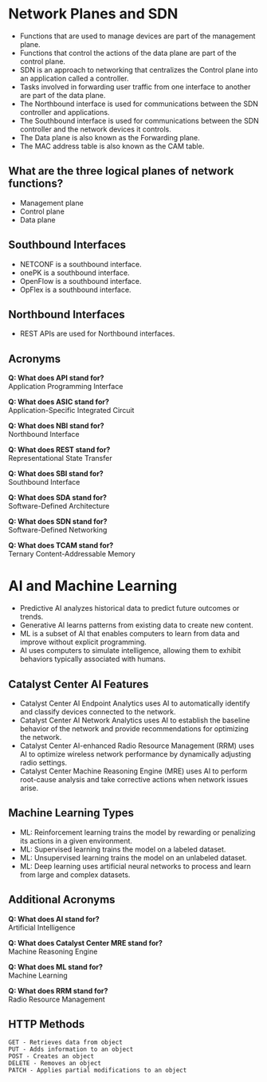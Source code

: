 # Network Planes and SDN

- Functions that are used to manage devices are part of the management plane.
- Functions that control the actions of the data plane are part of the control plane.
- SDN is an approach to networking that centralizes the Control plane into an application called a controller.
- Tasks involved in forwarding user traffic from one interface to another are part of the data plane.
- The Northbound interface is used for communications between the SDN controller and applications.
- The Southbound interface is used for communications between the SDN controller and the network devices it controls.
- The Data plane is also known as the Forwarding plane.
- The MAC address table is also known as the CAM table.

## What are the three logical planes of network functions?

- Management plane
- Control plane
- Data plane

## Southbound Interfaces

- NETCONF is a southbound interface.
- onePK is a southbound interface.
- OpenFlow is a southbound interface.
- OpFlex is a southbound interface.

## Northbound Interfaces

- REST APIs are used for Northbound interfaces.

## Acronyms

**Q: What does API stand for?**  
Application Programming Interface

**Q: What does ASIC stand for?**  
Application-Specific Integrated Circuit

**Q: What does NBI stand for?**  
Northbound Interface

**Q: What does REST stand for?**  
Representational State Transfer

**Q: What does SBI stand for?**  
Southbound Interface

**Q: What does SDA stand for?**  
Software-Defined Architecture

**Q: What does SDN stand for?**  
Software-Defined Networking

**Q: What does TCAM stand for?**  
Ternary Content-Addressable Memory

# AI and Machine Learning

- Predictive AI analyzes historical data to predict future outcomes or trends.
- Generative AI learns patterns from existing data to create new content.
- ML is a subset of AI that enables computers to learn from data and improve without explicit programming.
- AI uses computers to simulate intelligence, allowing them to exhibit behaviors typically associated with humans.

## Catalyst Center AI Features

- Catalyst Center AI Endpoint Analytics uses AI to automatically identify and classify devices connected to the network.
- Catalyst Center AI Network Analytics uses AI to establish the baseline behavior of the network and provide recommendations for optimizing the network.
- Catalyst Center AI-enhanced Radio Resource Management (RRM) uses AI to optimize wireless network performance by dynamically adjusting radio settings.
- Catalyst Center Machine Reasoning Engine (MRE) uses AI to perform root-cause analysis and take corrective actions when network issues arise.

## Machine Learning Types

- ML: Reinforcement learning trains the model by rewarding or penalizing its actions in a given environment.
- ML: Supervised learning trains the model on a labeled dataset.
- ML: Unsupervised learning trains the model on an unlabeled dataset.
- ML: Deep learning uses artificial neural networks to process and learn from large and complex datasets.

## Additional Acronyms

**Q: What does AI stand for?**  
Artificial Intelligence

**Q: What does Catalyst Center MRE stand for?**  
Machine Reasoning Engine

**Q: What does ML stand for?**  
Machine Learning

**Q: What does RRM stand for?**  
Radio Resource Management

## HTTP Methods
```
GET - Retrieves data from object
PUT - Adds information to an object
POST - Creates an object
DELETE - Removes an object
PATCH - Applies partial modifications to an object
```

